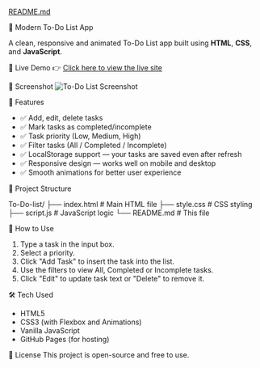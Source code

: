 [README.md](https://github.com/user-attachments/files/21670607/README.md)

 📝 Modern To-Do List App

A clean, responsive and animated To-Do List app built using **HTML**, **CSS**, and **JavaScript**.

 🔗 Live Demo
👉 [Click here to view the live site](https://gauravdesai21.github.io/To-Do-list/)

 📸 Screenshot
![To-Do List Screenshot](./screenshot.png)

 🚀 Features

- ✅ Add, edit, delete tasks
- ✅ Mark tasks as completed/incomplete
- ✅ Task priority (Low, Medium, High)
- ✅ Filter tasks (All / Completed / Incomplete)
- ✅ LocalStorage support — your tasks are saved even after refresh
- ✅ Responsive design — works well on mobile and desktop
- ✅ Smooth animations for better user experience

 📂 Project Structure

To-Do-list/
├── index.html       # Main HTML file
├── style.css        # CSS styling
├── script.js        # JavaScript logic
└── README.md        # This file

 🧠 How to Use

1. Type a task in the input box.
2. Select a priority.
3. Click "Add Task" to insert the task into the list.
4. Use the filters to view All, Completed or Incomplete tasks.
5. Click "Edit" to update task text or "Delete" to remove it.

 🛠 Tech Used

- HTML5
- CSS3 (with Flexbox and Animations)
- Vanilla JavaScript
- GitHub Pages (for hosting)

 📜 License
This project is open-source and free to use.
